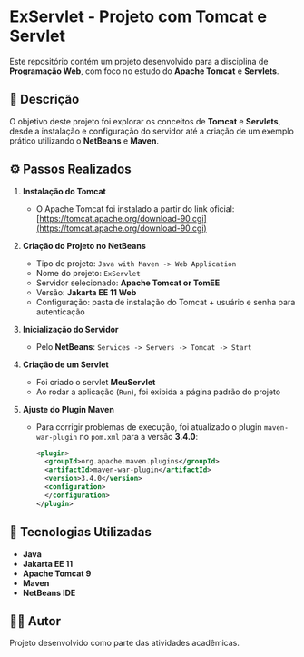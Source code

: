 # ExServlet - Projeto com Tomcat e Servlet

Este repositório contém um projeto desenvolvido para a disciplina de **Programação Web**, com foco no estudo do **Apache Tomcat** e **Servlets**.

## 📌 Descrição
O objetivo deste projeto foi explorar os conceitos de **Tomcat** e **Servlets**, desde a instalação e configuração do servidor até a criação de um exemplo prático utilizando o **NetBeans** e **Maven**.

## ⚙️ Passos Realizados

1. **Instalação do Tomcat**  
   - O Apache Tomcat foi instalado a partir do link oficial:  
     [https://tomcat.apache.org/download-90.cgi](https://tomcat.apache.org/download-90.cgi)

2. **Criação do Projeto no NetBeans**  
   - Tipo de projeto: `Java with Maven -> Web Application`  
   - Nome do projeto: `ExServlet`  
   - Servidor selecionado: **Apache Tomcat or TomEE**  
   - Versão: **Jakarta EE 11 Web**  
   - Configuração: pasta de instalação do Tomcat + usuário e senha para autenticação

3. **Inicialização do Servidor**  
   - Pelo **NetBeans**: `Services -> Servers -> Tomcat -> Start`

4. **Criação de um Servlet**  
   - Foi criado o servlet **MeuServlet**  
   - Ao rodar a aplicação (`Run`), foi exibida a página padrão do projeto

5. **Ajuste do Plugin Maven**  
   - Para corrigir problemas de execução, foi atualizado o plugin `maven-war-plugin` no `pom.xml` para a versão **3.4.0**:
     ```xml
     <plugin>
       <groupId>org.apache.maven.plugins</groupId>
       <artifactId>maven-war-plugin</artifactId>
       <version>3.4.0</version>
       <configuration>
       </configuration>
     </plugin>
     ```

## 🚀 Tecnologias Utilizadas
- **Java**
- **Jakarta EE 11**
- **Apache Tomcat 9**
- **Maven**
- **NetBeans IDE**

## 👨‍💻 Autor
Projeto desenvolvido como parte das atividades acadêmicas.  
